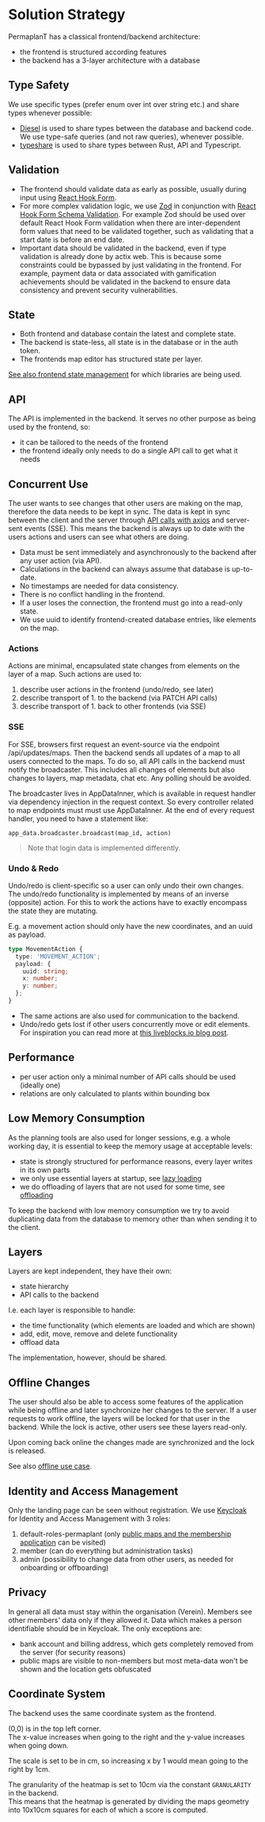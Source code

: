 # Solution Strategy

PermaplanT has a classical frontend/backend architecture:

- the frontend is structured according features
- the backend has a 3-layer architecture with a database

## Type Safety

We use specific types (prefer enum over int over string etc.) and share types whenever possible:

- [Diesel](https://diesel.rs/) is used to share types between the database and backend code.
  We use type-safe queries (and not raw queries), whenever possible.
- [typeshare](https://crates.io/crates/typeshare) is used to share types between Rust, API and Typescript.

## Validation

- The frontend should validate data as early as possible, usually during input using [React Hook Form](https://react-hook-form.com/).
- For more complex validation logic, we use [Zod](https://zod.dev/) in conjunction with [React Hook Form Schema Validation](https://react-hook-form.com/get-started#SchemaValidation).
  For example Zod should be used over default React Hook Form validation when there are inter-dependent form values that need to be validated together, such as validating that a start date is before an end date.
- Important data should be validated in the backend, even if type validation is already done by actix web.
  This is because some constraints could be bypassed by just validating in the frontend.
  For example, payment data or data associated with gamification achievements should be validated in the backend to ensure data consistency and prevent security vulnerabilities.

## State

- Both frontend and database contain the latest and complete state.
- The backend is state-less, all state is in the database or in the auth token.
- The frontends map editor has structured state per layer.

[See also frontend state management](../decisions/frontend_state_management.md) for which libraries are being used.

## API

The API is implemented in the backend.
It serves no other purpose as being used by the frontend, so:

- it can be tailored to the needs of the frontend
- the frontend ideally only needs to do a single API call to get what it needs

## Concurrent Use

The user wants to see changes that other users are making on the map, therefore the data needs to be kept in sync.
The data is kept in sync between the client and the server through [API calls with axios](https://www.npmjs.com/package/axios) and server-sent events (SSE).
This means the backend is always up to date with the users actions and users can see what others are doing.

- Data must be sent immediately and asynchronously to the backend after any user action (via API).
- Calculations in the backend can always assume that database is up-to-date.
- No timestamps are needed for data consistency.
- There is no conflict handling in the frontend.
- If a user loses the connection, the frontend must go into a read-only state.
- We use uuid to identify frontend-created database entries, like elements on the map.

### Actions

Actions are minimal, encapsulated state changes from elements on the layer of a map.
Such actions are used to:

1. describe user actions in the frontend (undo/redo, see later)
2. describe transport of 1. to the backend (via PATCH API calls)
3. describe transport of 1. back to other frontends (via SSE)

### SSE

For SSE, browsers first request an event-source via the endpoint /api/updates/maps.
Then the backend sends all updates of a map to all users connected to the maps.
To do so, all API calls in the backend must notify the broadcaster.
This includes all changes of elements but also changes to layers, map metadata, chat etc.
Any polling should be avoided.

The broadcaster lives in AppDataInner, which is available in request handler via dependency injection in the request context.
So every controller related to map endpoints must must use AppDataInner.
At the end of every request handler, you need to have a statement like:

`app_data.broadcaster.broadcast(map_id, action)`

> Note that login data is implemented differently.

### Undo & Redo

Undo/redo is client-specific so a user can only undo their own changes.
The undo/redo functionality is implemented by means of an inverse (opposite) action.
For this to work the actions have to exactly encompass the state they are mutating.

E.g. a movement action should only have the new coordinates, and an uuid as payload.

```ts
type MovementAction {
  type: 'MOVEMENT_ACTION';
  payload: {
    uuid: string;
    x: number;
    y: number;
  };
}
```

- The same actions are also used for communication to the backend.
- Undo/redo gets lost if other users concurrently move or edit elements.
  For inspiration you can read more at [this liveblocks.io blog post](https://liveblocks.io/blog/how-to-build-undo-redo-in-a-multiplayer-environment).

## Performance

- per user action only a minimal number of API calls should be used (ideally one)
- relations are only calculated to plants within bounding box

## Low Memory Consumption

As the planning tools are also used for longer sessions, e.g. a whole working day, it is essential to keep the memory usage at acceptable levels:

- state is strongly structured for performance reasons, every layer writes in its own parts
- we only use essential layers at startup, see [lazy loading](../decisions/frontend_lazyloading.md)
- we do offloading of layers that are not used for some time, see [offloading](../decisions/frontend_offloading.md)

To keep the backend with low memory consumption we try to avoid duplicating data from the database to memory other than when sending it to the client.

## Layers

Layers are kept independent, they have their own:

- state hierarchy
- API calls to the backend

I.e. each layer is responsible to handle:

- the time functionality (which elements are loaded and which are shown)
- add, edit, move, remove and delete functionality
- offload data

The implementation, however, should be shared.

## Offline Changes

The user should also be able to access some features of the application while being offline and later synchronize her changes to the server.
If a user requests to work offline, the layers will be locked for that user in the backend.
While the lock is active, other users see these layers read-only.

Upon coming back online the changes made are synchronized and the lock is released.

See also [offline use case](../usecases/assigned/offline.md).

## Identity and Access Management

Only the landing page can be seen without registration.
We use [Keycloak](https://www.keycloak.org/) for Identity and Access Management with 3 roles:

1. default-roles-permaplant (only [public maps and the membership application](../usecases/assigned/membership_application.md) can be visited)
2. member (can do everything but administration tasks)
3. admin (possibility to change data from other users, as needed for onboarding or offboarding)

## Privacy

In general all data must stay within the organisation (Verein).
Members see other members' data only if they allowed it.
Data which makes a person identifiable should be in Keycloak.
The only exceptions are:

- bank account and billing address, which gets completely removed from the server (for security reasons)
- public maps are visible to non-members but most meta-data won't be shown and the location gets obfuscated

## Coordinate System

The backend uses the same coordinate system as the frontend.

(0,0) is in the top left corner.  
The x-value increases when going to the right and the y-value increases when going down.

The scale is set to be in cm, so increasing x by 1 would mean going to the right by 1cm.

The granularity of the heatmap is set to 10cm via the constant `GRANULARITY` in the backend.  
This means that the heatmap is generated by dividing the maps geometry into 10x10cm squares for each of which a score is computed.
